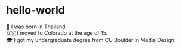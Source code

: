 # hello-world

:round_pushpin: I was born in Thailand.
<br> :us:  I moved to Colorado at the age of 15.
<br> :mortar_board:  I got my undergraduate degree from CU Boulder in Media Design.
